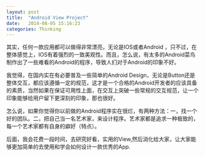```yaml
---
layout: post
title:  "Android View Project"
date:   2014-08-05 15:16:23
categories: Thinking
---
```




其实，任何一款应用都可以做得非常漂亮，无论是IOS或者Android ，只不过，在整体感觉上，IOS有着强烈的一致美观性。而且，怎么说，有太多的Android菜鸟制作出了一些难看的Android的程序，导致人们对于Android的印象不好。

我觉得，在国内实在有必要普及一些简单的Android Design，无论是Button还是整体交互，都应该遵循一定的规范，这才是一个合格的Android开发者的应该具备的素质，当然如果在保证可用性上面，在交互上突破一些常规的交互规范，让一个印象能够给用户留下更深刻的印象，那也很好。

怎么说，如果你觉得你以前做的Android程序实在很烂，有两种方法：一，找一个好的团队。二，把自己当一名艺术家，来设计程序。艺术家都是追求一种极致的，每一个艺术家都有自身的癖好（特点）。

后面，我会花费一段时间，去研究好看，实用的View,然后消化给大家，让大家能够更加简单的去使用和学会如何设计一款优秀的App.
